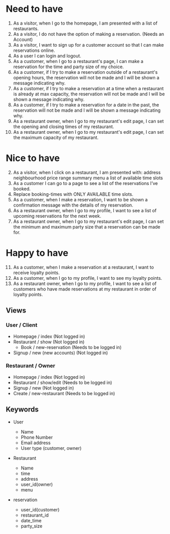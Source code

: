 # Need to have
1. As a visitor, when I go to the homepage, I am presented with a list of restaurants.
3. As a visitor, I do not have the option of making a reservation. (Needs an Account)
4. As a visitor, I want to sign up for a customer account so that I can make reservations online.
5. As a user I can login and logout.
6. As a customer, when I go to a restaurant's page, I can make a reservation for the time and party size of my choice.
8. As a customer, if I try to make a reservation outside of a restaurant's opening hours, the reservation will not be made and I will be shown a message indicating why.
9. As a customer, if I try to make a reservation at a time when a restaurant is already at max capacity, the reservation will not be made and I will be shown a message indicating why.
10. As a customer, if I try to make a reservation for a date in the past, the reservation will not be made and I will be shown a message indicating why.
16. As a restaurant owner, when I go to my restaurant's edit page, I can set the opening and closing times of my restaurant.
17. As a restaurant owner, when I go to my restaurant's edit page, I can set the maximum capacity of my restaurant.


# Nice to have
2. As a visitor, when I click on a restaurant, I am presented with:
address
neighbourhood
price range
summary
menu
a list of available time slots
7. As a customer I can go to a page to see a list of the reservations I’ve booked.
8. Replace booking-times with ONLY AVAILABLE time slots.
13. As a customer, when I make a reservation, I want to be shown a confirmation message with the details of my reservation.
14. As a restaurant owner, when I go to my profile, I want to see a list of upcoming reservations for the next week.
18. As a restaurant owner, when I go to my restaurant's edit page, I can set the minimum and maximum party size that a reservation can be made for.

# Happy to have
11. As a customer, when I make a reservation at a restaurant, I want to receive loyalty points.
12. As a customer, when I go to my profile, I want to see my loyalty points.
15. As a restaurant owner, when I go to my profile, I want to see a list of customers who have made reservations at my restaurant in order of loyalty points.

## Views

### User / Client
* Homepage / index (Not logged in)
* Restaurant / show (Not logged in)
  - Book / new-reservation (Needs to be logged in)
* Signup / new (new accounts) (Not logged in)


### Restaurant / Owner
* Homepage / index (Not logged in)
* Restaurant / show/edit (Needs to be logged in)
* Signup / new (Not logged in)
* Create / new-restaurant (Needs to be logged in)


## Keywords
* User
  - Name
  - Phone Number
  - Email address
  - User type (customer, owner)

* Restaurant
  - Name
  - time
  - address
  - user_id(owner)
  - menu

* reservation
  - user_id(customer)
  - restaurant_id
  - date_time
  - party_size
